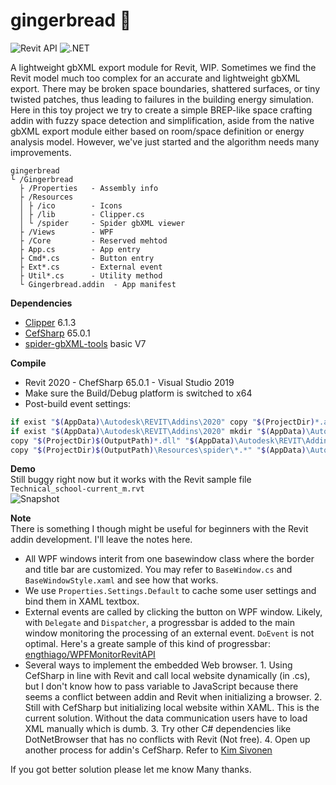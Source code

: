 # gingerbread :rice_cracker:

![Revit API](https://img.shields.io/badge/Revit%20API-2020-red.svg)
![.NET](https://img.shields.io/badge/.NET-4.7-red.svg)

A lightweight gbXML export module for Revit, WIP. Sometimes we find the Revit model much too complex for an accurate and lightweight gbXML export. There may be broken space boundaries, shattered surfaces, or tiny twisted patches, thus leading to failures in the building energy simulation. Here in this toy project we try to create a simple BREP-like space crafting addin with fuzzy space detection and simplification, aside from the native gbXML export module either based on room/space definition or energy analysis model. However, we've just started and the algorithm needs many improvements.

```
gingerbread
└ /Gingerbread
  ├ /Properties   - Assembly info
  ├ /Resources
  │ ├ /ico        - Icons
  │ ├ /lib        - Clipper.cs
  │ └ /spider     - Spider gbXML viewer
  ├ /Views        - WPF
  ├ /Core         - Reserved mehtod
  ├ App.cs        - App entry
  ├ Cmd*.cs       - Button entry
  ├ Ext*.cs       - External event
  ├ Util*.cs      - Utility method
  └ Gingerbread.addin  - App manifest
```

**Dependencies**  
- [Clipper](http://www.angusj.com/delphi/clipper.php) 6.1.3  
- [CefSharp](https://github.com/cefsharp/CefSharp) 65.0.1  
- [spider-gbXML-tools](https://github.com/ladybug-tools/spider-gbxml-tools) basic V7  

**Compile**  
- Revit 2020 - ChefSharp 65.0.1 - Visual Studio 2019
- Make sure the Build/Debug platform is switched to x64
- Post-build event settings:
```bash
if exist "$(AppData)\Autodesk\REVIT\Addins\2020" copy "$(ProjectDir)*.addin" "$(AppData)\Autodesk\REVIT\Addins\2020"
if exist "$(AppData)\Autodesk\REVIT\Addins\2020" mkdir "$(AppData)\Autodesk\REVIT\Addins\2020\Gingerbread" mkdir "$(AppData)\Autodesk\REVIT\Addins\2020\Gingerbread\Spider"
copy "$(ProjectDir)$(OutputPath)*.dll" "$(AppData)\Autodesk\REVIT\Addins\2020\Gingerbread"
copy "$(ProjectDir)$(OutputPath)\Resources\spider\*.*" "$(AppData)\Autodesk\REVIT\Addins\2020\Gingerbread\Spider"
```

**Demo**  
Still buggy right now but it works with the Revit sample file `Technical_school-current_m.rvt`  
![Snapshot](https://i.postimg.cc/505qQ1n5/Artboard-1.jpg)

**Note**  
There is something I though might be useful for beginners with the Revit addin development. I'll leave the notes here.
- All WPF windows interit from one basewindow class where the border and title bar are customized. You may refer to `BaseWindow.cs` and `BaseWindowStyle.xaml` and see how that works.
- We use `Properties.Settings.Default` to cache some user settings and bind them in XAML textbox.
- External events are called by clicking the button on WPF window. Likely, with `Delegate` and `Dispatcher`, a progressbar is added to the main window monitoring the processing of an external event. `DoEvent` is not optimal. Here's a greate sample of this kind of progressbar: [engthiago/WPFMonitorRevitAPI](https://github.com/engthiago/WPFMonitorRevitAPI)
- Several ways to implement the embedded Web browser. 1. Using CefSharp in line with Revit and call local website dynamically (in .cs), but I don't know how to pass variable to JavaScript because there seems a conflict between addin and Revit when initializing a browser. 2. Still with CefSharp but initializing local website within XAML. This is the current solution. Without the data communication users have to load XML manually which is dumb. 3. Try other C# dependencies like DotNetBrowser that has no conflicts with Revit (Not free). 4. Open up another process for addin's CefSharp. Refer to [Kim Sivonen](https://forums.autodesk.com/t5/revit-api-forum/revit-2019-1-add-in-and-cefsharp-library/td-p/8205740)

If you got better solution please let me know Many thanks.  